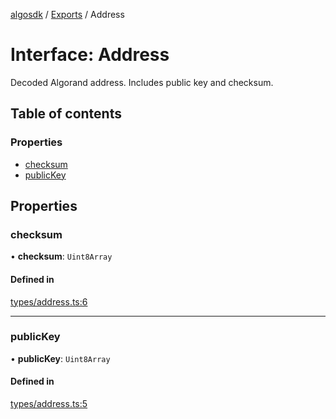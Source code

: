 [algosdk](../README.md) / [Exports](../modules.md) / Address

# Interface: Address

Decoded Algorand address. Includes public key and checksum.

## Table of contents

### Properties

- [checksum](Address.md#checksum)
- [publicKey](Address.md#publickey)

## Properties

### checksum

• **checksum**: `Uint8Array`

#### Defined in

[types/address.ts:6](https://github.com/algorand/js-algorand-sdk/blob/13a5d73/src/types/address.ts#L6)

___

### publicKey

• **publicKey**: `Uint8Array`

#### Defined in

[types/address.ts:5](https://github.com/algorand/js-algorand-sdk/blob/13a5d73/src/types/address.ts#L5)
